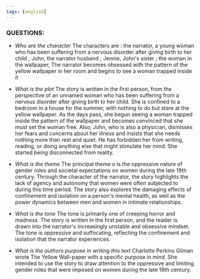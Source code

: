 ```yaml
---
tags: [english]
---
```



### **QUESTIONS:** 

- *Who are the character*
The characters are : the narrator, a young woman who has been suffering from a nervous disorder after giving birth to her child ; John, the narrator husband ; Jennie, John's sister ; the woman in the wallpaper, The narrator becomes obsessed with the pattern of the yellow wallpaper in her room and begins to see a woman trapped inside it

- *What is the plot* 
The story is written in the first person, from the perspective of an unnamed woman who has been suffering from a nervous disorder after giving birth to her child. She is confined to a bedroom in a house for the summer, with nothing to do but stare at the yellow wallpaper. As the days pass, she begun seeing a woman trapped inside the pattern of the wallpaper and becomes convinced that she must set the woman free. Also, John, who is also a physician, dismisses her fears and concerns about her illness and insists that she needs nothing more than rest and quiet. He has forbidden her from writing, reading, or doing anything else that might stimulate her mind. She started being disconnected from reality.

- *What is the theme* 
The principal theme o is the oppressive nature of gender roles and societal expectations on women during the late 19th century. Through the character of the narrator, the story highlights the lack of agency and autonomy that women were often subjected to during this time period. The story also explores the damaging effects of confinement and isolation on a person's mental health, as well as the power dynamics between men and women in intimate relationships.

- *What is the tone* 
The tone is primarily one of creeping horror and madness. The story is written in the first person, and the reader is drawn into the narrator's increasingly unstable and obsessive mindset. The tone is oppressive and suffocating, reflecting the confinement and isolation that the narrator experiences.

- *What is the authors purpose in writing this text*
Charlotte Perkins Gilman wrote The Yellow Wall-paper with a specific purpose in mind. She intended to use the story to draw attention to the oppressive and limiting gender roles that were imposed on women during the late 19th century.
